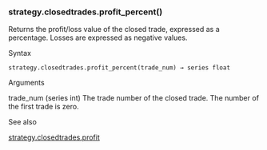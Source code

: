 ### strategy.closedtrades.profit\_percent()

Returns the profit/loss value of the closed trade, expressed as a percentage. Losses are expressed as negative values.

Syntax

```
strategy.closedtrades.profit_percent(trade_num) → series float
```

Arguments

trade\_num (series int) The trade number of the closed trade. The number of the first trade is zero.

See also

[strategy.closedtrades.profit](#fun_strategy.closedtrades.profit)
